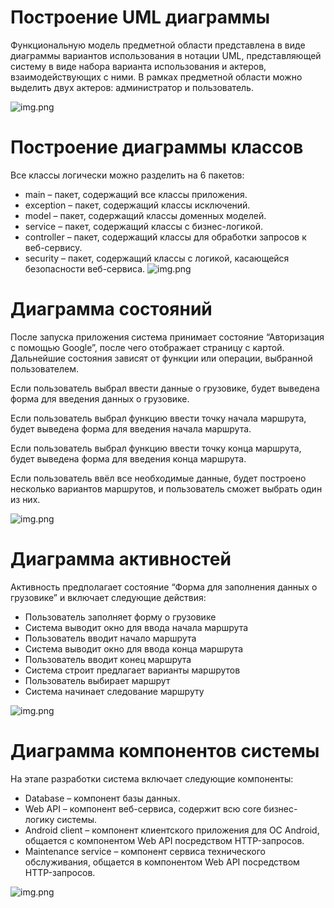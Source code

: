 # Построение UML диаграммы
Функциональную модель предметной области представлена в виде диаграммы вариантов использования в нотации UML, представляющей систему в виде набора варианта использования и актеров, взаимодействующих с ними. В рамках предметной области можно выделить двух актеров: администратор и пользователь.

![img.png](mockups/UML.png)

# Построение диаграммы классов
Все классы логически можно разделить на 6 пакетов: 
- main – пакет, содержащий все классы приложения. 
- exception – пакет, содержащий классы исключений. 
- model – пакет, содержащий классы доменных моделей. 
- service – пакет, содержащий классы с бизнес-логикой. 
- controller – пакет, содержащий классы для обработки запросов к веб-сервису. 
- security – пакет, содержащий классы с логикой, касающейся безопасности веб-сервиса.
![img.png](mockups/class_diagr.png)

# Диаграмма состояний
После запуска приложения система принимает состояние “Авторизация с помощью Google”, после чего отображает страницу с картой. 
Дальнейшие состояния зависят от функции или операции, выбранной пользователем. 

Если пользователь выбрал ввести данные о грузовике, будет выведена форма для введения данных о грузовике. 

Если пользователь выбрал функцию ввести точку начала маршрута, будет выведена форма для введения начала маршрута. 

Если пользователь выбрал функцию ввести точку конца маршрута, будет выведена форма для введения конца маршрута. 

Если пользователь ввёл все необходимые данные, будет построено несколько вариантов маршрутов, и пользователь сможет выбрать один из них. 

![img.png](mockups/state.png)

# Диаграмма активностей

Активность предполагает состояние “Форма для заполнения данных о грузовике” и включает следующие действия: 
- Пользователь заполняет форму о грузовике 
- Система выводит окно для ввода начала маршрута 
- Пользователь вводит начало маршрута
- Система выводит окно для ввода конца маршрута  
- Пользователь вводит конец маршрута
- Система строит предлагает варианты маршрутов 
- Пользователь выбирает маршрут
- Система начинает следование маршруту

![img.png](mockups/activities.png)

# Диаграмма компонентов системы

На этапе разработки система включает следующие компоненты: 
- Database – компонент базы данных. 
- Web API – компонент веб-сервиса, содержит всю core бизнес-логику системы. 
- Android client – компонент клиентского приложения для ОС Android, общается с компонентом Web API посредством HTTP-запросов. 
- Maintenance service – компонент сервиса технического обслуживания, общается в компонентом Web API посредством HTTP-запросов.

![img.png](mockups/components.png)